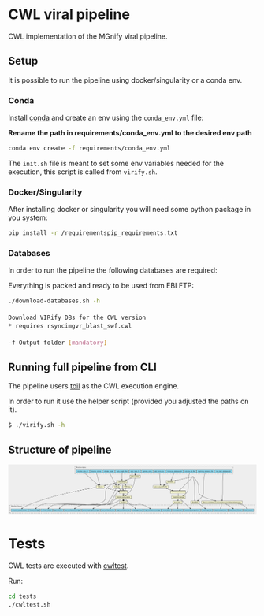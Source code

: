# CWL viral pipeline

CWL implementation of the MGnify viral pipeline.

## Setup

It is possible to run the pipeline using docker/singularity or a conda env.

### Conda

Install [conda](https://docs.conda.io/en/latest/) and create an env using the `conda_env.yml` file:

**Rename the path in requirements/conda_env.yml to the desired env path**

```bash
conda env create -f requirements/conda_env.yml
```

The `init.sh` file is meant to set some env variables needed for the execution, this script is called from `virify.sh`.

### Docker/Singularity

After installing docker or singularity you will need some python package in you system:

```bash
pip install -r /requirementspip_requirements.txt
```

### Databases

In order to run the pipeline the following databases are required:

Everything is packed and ready to be used from EBI FTP:

```bash
./download-databases.sh -h

Download VIRify DBs for the CWL version
* requires rsyncimgvr_blast_swf.cwl

-f Output folder [mandatory]

```

## Running full pipeline from CLI

The pipeline users [toil](https://github.com/DataBiosphere/toil) as the CWL execution engine.

In order to run it use the helper script (provided you adjusted the paths on it).

```bash
$ ./virify.sh -h
```

## Structure of pipeline

![Diagram](img/pipeline.png)

# Tests

CWL tests are executed with [cwltest](https://github.com/common-workflow-language/cwltest).

Run:
```bash
cd tests
./cwltest.sh
```